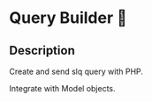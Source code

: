 # Query Builder 👷
## Description
Create and send slq query with PHP. 

Integrate with Model objects.